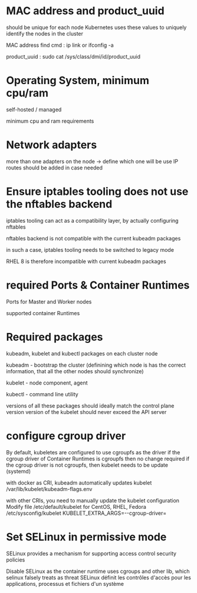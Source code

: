 # MAC address and product_uuid

should be unique for each node
Kubernetes uses these values to uniquely identify the nodes in the cluster

MAC address find cmd : ip link or ifconfig -a 

product_uuid : sudo cat /sys/class/dmi/id/product_uuid

# Operating System, minimum cpu/ram

self-hosted / managed

minimum cpu and ram requirements

# Network adapters

more than one adapters on the node -> define which one will be use
IP routes should be added in case needed

# Ensure iptables tooling does not use the nftables backend

iptables tooling can act as a compatibility layer, by actually configuring nftables

nftables backend is not compatible with the current kubeadm packages

in such a case, iptables tooling needs to be  switched to legacy mode

RHEL 8 is therefore incompatible with current kubeadm packages

# required Ports & Container Runtimes

Ports for Master and Worker nodes

supported container Runtimes

# Required packages

kubeadm, kubelet and kubectl packages on each cluster node

kubeadm - bootstrap the cluster (definining which node is has the correct information, that all the other nodes 
should synchronize)

kubelet - node component, agent

kubectl - command line utility

versions of all these packages should ideally match the control plane version 
version of the kubelet should never exceed the API server

# configure cgroup driver

By default, kubeletes are configured to use cgroupfs as the driver
if the cgroup driver of Container Runtimes is cgroupfs then no change required
if the cgroup driver is not cgroupfs, then kubelet needs to be update (systemd)

with docker as CRI, kubeadm automatically updates kubelet
/var/lib/kubelet/kubeadm-flags.env

with other CRIs, you need to manually update the kubelet configuration
Modify file /etc/default/kubelet 
for CentOS, RHEL, Fedora /etc/sysconfig/kubelet 
KUBELET_EXTRA_ARGS=--cgroup-driver=<value>

# Set SELinux in permissive mode

SELinux provides a mechanism for supporting access control security policies

Disable SELinux as the container runtime uses cgroups and other lib, which selinux falsely treats as threat
SELinux définit les contrôles d'accès pour les applications, processus et fichiers d'un système
